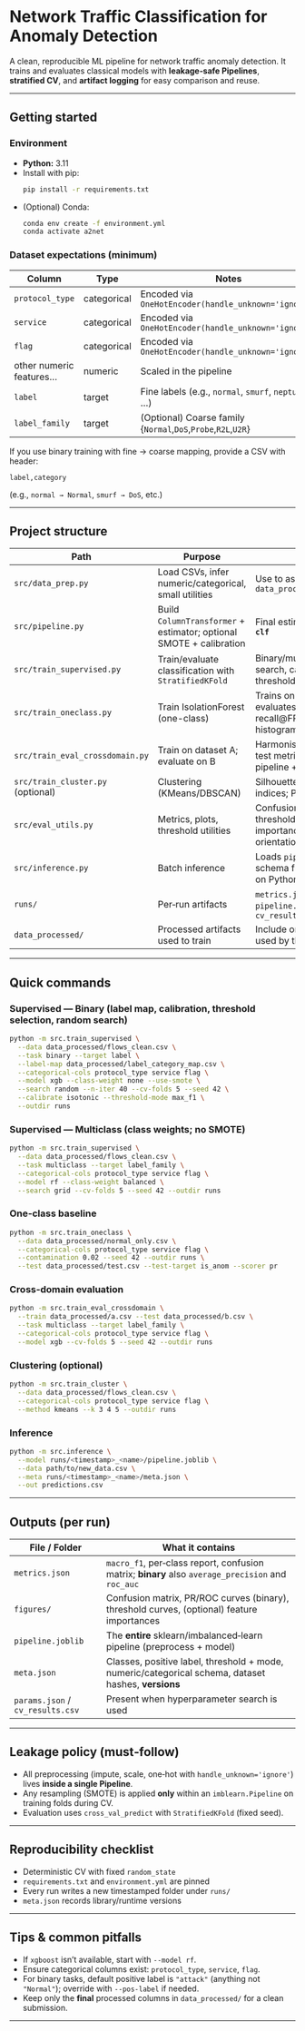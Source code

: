 # Network Traffic Classification for Anomaly Detection

A clean, reproducible ML pipeline for network traffic anomaly detection. It trains and evaluates classical models with **leakage‑safe Pipelines**, **stratified CV**, and **artifact logging** for easy comparison and reuse.

---

## Getting started

### Environment
- **Python:** 3.11
- Install with pip:
  ```bash
  pip install -r requirements.txt
  ```
- (Optional) Conda:
  ```bash
  conda env create -f environment.yml
  conda activate a2net
  ```

### Dataset expectations (minimum)
| Column                  | Type       | Notes                                                                 |
|---                      |---         |---                                                                    |
| `protocol_type`         | categorical| Encoded via `OneHotEncoder(handle_unknown='ignore')`                  |
| `service`               | categorical| Encoded via `OneHotEncoder(handle_unknown='ignore')`                  |
| `flag`                  | categorical| Encoded via `OneHotEncoder(handle_unknown='ignore')`                  |
| other numeric features… | numeric    | Scaled in the pipeline                                                |
| `label`                 | target     | Fine labels (e.g., `normal`, `smurf`, `neptune`, …)                   |
| `label_family`          | target     | (Optional) Coarse family {`Normal`,`DoS`,`Probe`,`R2L`,`U2R`}         |

If you use binary training with fine → coarse mapping, provide a CSV with header:
```
label,category
```
(e.g., `normal → Normal`, `smurf → DoS`, etc.)

---

## Project structure

| Path                               | Purpose                                                                 | Notes                                                                                       |
|---                                 |---                                                                      |---                                                                                          |
| `src/data_prep.py`                 | Load CSVs, infer numeric/categorical, small utilities                   | Use to assemble `data_processed/flows_clean.csv`                                            |
| `src/pipeline.py`                  | Build `ColumnTransformer` + estimator; optional SMOTE + calibration     | Final estimator step is named **`clf`**                                                     |
| `src/train_supervised.py`          | Train/evaluate classification with `StratifiedKFold`                    | Binary/multiclass, label-map, search, calibration, thresholding, full run logging           |
| `src/train_oneclass.py`            | Train IsolationForest (one-class)                                       | Trains on “Normal” only; evaluates PR/ROC + recall@FPR; saves score histograms              |
| `src/train_eval_crossdomain.py`    | Train on dataset A; evaluate on B                                       | Harmonises columns; reports test metrics/figures; saves pipeline + meta                     |
| `src/train_cluster.py` (optional)  | Clustering (KMeans/DBSCAN)                                              | Silhouette & Davies–Bouldin indices; PCA scatter plots                                      |
| `src/eval_utils.py`                | Metrics, plots, threshold utilities                                     | Confusion matrices, PR/ROC, threshold curves, feature importances, safe score orientation   |
| `src/inference.py`                 | Batch inference                                                          | Loads `pipeline.joblib`, aligns schema from `meta.json`, warns on Python version mismatch   |
| `runs/`                            | Per‑run artifacts                                                        | `metrics.json`, `figures/`, `pipeline.joblib`, `meta.json`, and `cv_results/params`         |
| `data_processed/`                  | Processed artifacts used to train                                        | Include only columns actually used by the final model                                       |

---

## Quick commands

### Supervised — Binary (label map, calibration, threshold selection, random search)
```bash
python -m src.train_supervised \
  --data data_processed/flows_clean.csv \
  --task binary --target label \
  --label-map data_processed/label_category_map.csv \
  --categorical-cols protocol_type service flag \
  --model xgb --class-weight none --use-smote \
  --search random --n-iter 40 --cv-folds 5 --seed 42 \
  --calibrate isotonic --threshold-mode max_f1 \
  --outdir runs
```

### Supervised — Multiclass (class weights; no SMOTE)
```bash
python -m src.train_supervised \
  --data data_processed/flows_clean.csv \
  --task multiclass --target label_family \
  --categorical-cols protocol_type service flag \
  --model rf --class-weight balanced \
  --search grid --cv-folds 5 --seed 42 --outdir runs
```

### One‑class baseline
```bash
python -m src.train_oneclass \
  --data data_processed/normal_only.csv \
  --categorical-cols protocol_type service flag \
  --contamination 0.02 --seed 42 --outdir runs \
  --test data_processed/test.csv --test-target is_anom --scorer pr
```

### Cross‑domain evaluation
```bash
python -m src.train_eval_crossdomain \
  --train data_processed/a.csv --test data_processed/b.csv \
  --task multiclass --target label_family \
  --categorical-cols protocol_type service flag \
  --model xgb --cv-folds 5 --seed 42 --outdir runs
```

### Clustering (optional)
```bash
python -m src.train_cluster \
  --data data_processed/flows_clean.csv \
  --categorical-cols protocol_type service flag \
  --method kmeans --k 3 4 5 --outdir runs
```

### Inference
```bash
python -m src.inference \
  --model runs/<timestamp>_<name>/pipeline.joblib \
  --data path/to/new_data.csv \
  --meta runs/<timestamp>_<name>/meta.json \
  --out predictions.csv
```

---

## Outputs (per run)

| File / Folder                 | What it contains                                                                                              |
|---                            |---                                                                                                            |
| `metrics.json`                | `macro_f1`, per‑class report, confusion matrix; **binary** also `average_precision` and `roc_auc`            |
| `figures/`                    | Confusion matrix, PR/ROC curves (binary), threshold curves, (optional) feature importances                   |
| `pipeline.joblib`            | The **entire** sklearn/imbalanced‑learn pipeline (preprocess + model)                                         |
| `meta.json`                  | Classes, positive label, threshold + mode, numeric/categorical schema, dataset hashes, **versions**           |
| `params.json` / `cv_results.csv` | Present when hyperparameter search is used                                                                  |

---

## Leakage policy (must‑follow)

- All preprocessing (impute, scale, one‑hot with `handle_unknown='ignore'`) lives **inside a single Pipeline**.
- Any resampling (SMOTE) is applied **only** within an `imblearn.Pipeline` on training folds during CV.
- Evaluation uses `cross_val_predict` with `StratifiedKFold` (fixed seed).

---

## Reproducibility checklist

- Deterministic CV with fixed `random_state`
- `requirements.txt` and `environment.yml` are pinned
- Every run writes a new timestamped folder under `runs/`
- `meta.json` records library/runtime versions

---

## Tips & common pitfalls

- If `xgboost` isn’t available, start with `--model rf`.  
- Ensure categorical columns exist: `protocol_type`, `service`, `flag`.  
- For binary tasks, default positive label is `"attack"` (anything not `"Normal"`); override with `--pos-label` if needed.  
- Keep only the **final** processed columns in `data_processed/` for a clean submission.

---
